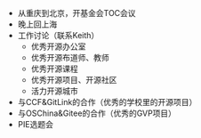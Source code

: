 - 从重庆到北京，开基金会TOC会议
- 晚上回上海
- 工作讨论（联系Keith）
	- 优秀开源办公室
	- 优秀开源布道师、教师
	- 优秀开源课程
	- 优秀开源项目、开源社区
	- 活力开源城市
- 与CCF&GitLink的合作（优秀的学校里的开源项目）
- 与OSChina&Gitee的合作（优秀的GVP项目）
- PIE选题会